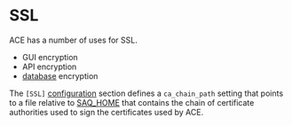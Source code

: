 # SSL

ACE has a number of uses for SSL.

- GUI encryption
- API encryption
- [database](../database/index.md#configuration) encryption

The `[SSL]` [configuration](configuration.md) section defines a `ca_chain_path` setting that points to a file relative to [SAQ_HOME](saq_home.md) that contains the chain of certificate authorities used to sign the certificates used by ACE.